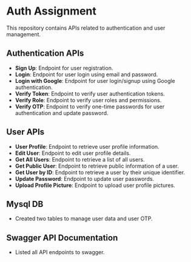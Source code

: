 # Auth Assignment

This repository contains APIs related to authentication and user management.

## Authentication APIs

- **Sign Up**: Endpoint for user registration.
- **Login**: Endpoint for user login using email and password.
- **Login with Google**: Endpoint for user login/signup using Google authentication.
- **Verify Token**: Endpoint to verify user authentication tokens.
- **Verify Role**: Endpoint to verify user roles and permissions.
- **Verify OTP**: Endpoint to verify one-time passwords for user authentication and update password.

## User APIs

- **User Profile**: Endpoint to retrieve user profile information.
- **Edit User**: Endpoint to edit user profile details.
- **Get All Users**: Endpoint to retrieve a list of all users.
- **Get Public User**: Endpoint to retrieve public information of a user.
- **Get User by ID**: Endpoint to retrieve a user by their unique identifier.
- **Update Password**: Endpoint to update user passwords.
- **Upload Profile Picture**: Endpoint to upload user profile pictures.

## Mysql DB
- Created two tables to manage user data and user OTP.

## Swagger API Documentation
- Listed all API endpoints to swagger.

